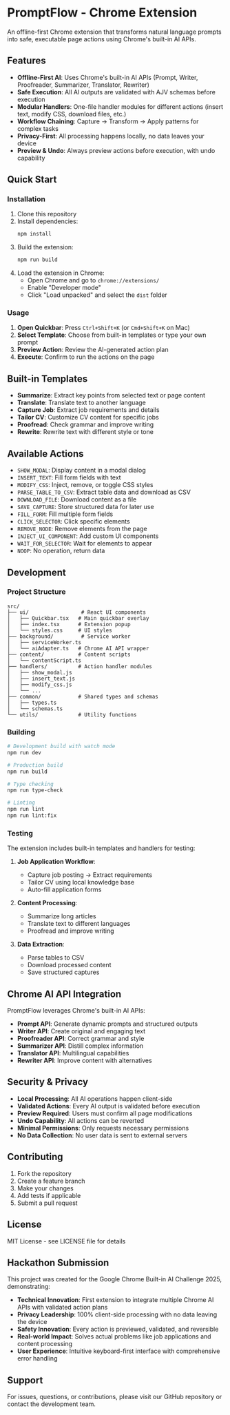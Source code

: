# PromptFlow - Chrome Extension

An offline-first Chrome extension that transforms natural language prompts into safe, executable page actions using Chrome's built-in AI APIs.

## Features

- **Offline-First AI**: Uses Chrome's built-in AI APIs (Prompt, Writer, Proofreader, Summarizer, Translator, Rewriter)
- **Safe Execution**: All AI outputs are validated with AJV schemas before execution
- **Modular Handlers**: One-file handler modules for different actions (insert text, modify CSS, download files, etc.)
- **Workflow Chaining**: Capture → Transform → Apply patterns for complex tasks
- **Privacy-First**: All processing happens locally, no data leaves your device
- **Preview & Undo**: Always preview actions before execution, with undo capability

## Quick Start

### Installation

1. Clone this repository
2. Install dependencies:
   ```bash
   npm install
   ```
3. Build the extension:
   ```bash
   npm run build
   ```
4. Load the extension in Chrome:
   - Open Chrome and go to `chrome://extensions/`
   - Enable "Developer mode"
   - Click "Load unpacked" and select the `dist` folder

### Usage

1. **Open Quickbar**: Press `Ctrl+Shift+K` (or `Cmd+Shift+K` on Mac)
2. **Select Template**: Choose from built-in templates or type your own prompt
3. **Preview Action**: Review the AI-generated action plan
4. **Execute**: Confirm to run the actions on the page

## Built-in Templates

- **Summarize**: Extract key points from selected text or page content
- **Translate**: Translate text to another language
- **Capture Job**: Extract job requirements and details
- **Tailor CV**: Customize CV content for specific jobs
- **Proofread**: Check grammar and improve writing
- **Rewrite**: Rewrite text with different style or tone

## Available Actions

- `SHOW_MODAL`: Display content in a modal dialog
- `INSERT_TEXT`: Fill form fields with text
- `MODIFY_CSS`: Inject, remove, or toggle CSS styles
- `PARSE_TABLE_TO_CSV`: Extract table data and download as CSV
- `DOWNLOAD_FILE`: Download content as a file
- `SAVE_CAPTURE`: Store structured data for later use
- `FILL_FORM`: Fill multiple form fields
- `CLICK_SELECTOR`: Click specific elements
- `REMOVE_NODE`: Remove elements from the page
- `INJECT_UI_COMPONENT`: Add custom UI components
- `WAIT_FOR_SELECTOR`: Wait for elements to appear
- `NOOP`: No operation, return data

## Development

### Project Structure

```
src/
├── ui/                 # React UI components
│   ├── Quickbar.tsx   # Main quickbar overlay
│   ├── index.tsx      # Extension popup
│   └── styles.css     # UI styles
├── background/         # Service worker
│   ├── serviceWorker.ts
│   └── aiAdapter.ts   # Chrome AI API wrapper
├── content/           # Content scripts
│   └── contentScript.ts
├── handlers/          # Action handler modules
│   ├── show_modal.js
│   ├── insert_text.js
│   ├── modify_css.js
│   └── ...
├── common/            # Shared types and schemas
│   ├── types.ts
│   └── schemas.ts
└── utils/             # Utility functions
```

### Building

```bash
# Development build with watch mode
npm run dev

# Production build
npm run build

# Type checking
npm run type-check

# Linting
npm run lint
npm run lint:fix
```

### Testing

The extension includes built-in templates and handlers for testing:

1. **Job Application Workflow**:
   - Capture job posting → Extract requirements
   - Tailor CV using local knowledge base
   - Auto-fill application forms

2. **Content Processing**:
   - Summarize long articles
   - Translate text to different languages
   - Proofread and improve writing

3. **Data Extraction**:
   - Parse tables to CSV
   - Download processed content
   - Save structured captures

## Chrome AI API Integration

PromptFlow leverages Chrome's built-in AI APIs:

- **Prompt API**: Generate dynamic prompts and structured outputs
- **Writer API**: Create original and engaging text
- **Proofreader API**: Correct grammar and style
- **Summarizer API**: Distill complex information
- **Translator API**: Multilingual capabilities
- **Rewriter API**: Improve content with alternatives

## Security & Privacy

- **Local Processing**: All AI operations happen client-side
- **Validated Actions**: Every AI output is validated before execution
- **Preview Required**: Users must confirm all page modifications
- **Undo Capability**: All actions can be reverted
- **Minimal Permissions**: Only requests necessary permissions
- **No Data Collection**: No user data is sent to external servers

## Contributing

1. Fork the repository
2. Create a feature branch
3. Make your changes
4. Add tests if applicable
5. Submit a pull request

## License

MIT License - see LICENSE file for details

## Hackathon Submission

This project was created for the Google Chrome Built-in AI Challenge 2025, demonstrating:

- **Technical Innovation**: First extension to integrate multiple Chrome AI APIs with validated action plans
- **Privacy Leadership**: 100% client-side processing with no data leaving the device
- **Safety Innovation**: Every action is previewed, validated, and reversible
- **Real-world Impact**: Solves actual problems like job applications and content processing
- **User Experience**: Intuitive keyboard-first interface with comprehensive error handling

## Support

For issues, questions, or contributions, please visit our GitHub repository or contact the development team.
